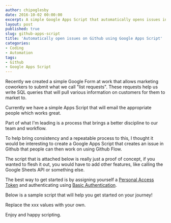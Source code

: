 ```yaml
---
author: chipoglesby
date: 2016-10-02 00:00:00
excerpt: A simple Google Apps Script that automatically opens issues in a Github repo.
layout: post
published: true
slug: github-apps-script
title: 'Automatically open issues on Github using Google Apps Script'
categories:
- Coding
- Automation
tags:
- Github
- Google Apps Script
---
```


Recently we created a simple Google Form at work that allows marketing
coworkers to submit what we call "list requests". These requests help us write
SQL queries that will pull various information on customers for them to market to.

Currently we have a simple Apps Script that will email the appropriate people
which works great.

Part of what I'm leading is a process that brings a better discipline to our
team and workflow.

To help bring consistency and a repeatable process to this, I thought it would
be interesting to create a Google Apps Script that creates an issue in Github
that people can then work on using Github Flow.

The script that is attached below is really just a proof of concept, if you
wanted to flesh it out, you would have to add other features, like calling the
Google Sheets API or something else.

The best way to get started is by assigning yourself a
[Personal Access Token](https://github.com/blog/1509-personal-api-tokens) and
authenticating using
[Basic Authentication](https://developer.github.com/v3/auth/#basic-authentication).

Below is a sample script that will help you get started on your journey!

Replace the xxx values with your own.

Enjoy and happy scripting.

<script src="https://gist.github.com/chipoglesby/d8560717a86011d4e0493c14e00487bb.js"></script>
